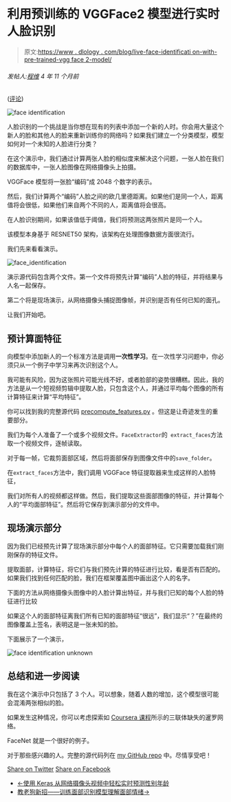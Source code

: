 # 利用预训练的 VGGFace2 模型进行实时人脸识别

> 原文:[https://www . dlology . com/blog/live-face-identificati on-with-pre-trained-vgg face 2-model/](https://www.dlology.com/blog/live-face-identification-with-pre-trained-vggface2-model/)

###### 发帖人:[程维](/blog/author/Chengwei/) 4 年 11 个月前

([评论](/blog/live-face-identification-with-pre-trained-vggface2-model/#disqus_thread))

![face identification](../Images/94fb14491883ee7c926201d193553f22.png)

人脸识别的一个挑战是当你想在现有的列表中添加一个新的人时。你会用大量这个新人的脸和其他人的脸来重新训练你的网络吗？如果我们建立一个分类模型，模型如何对一个未知的人脸进行分类？

在这个演示中，我们通过计算两张人脸的相似度来解决这个问题，一张人脸在我们的数据库中，一张人脸图像在网络摄像头上拍摄。

VGGFace 模型将一张脸“编码”成 2048 个数字的表示。

然后，我们计算两个“编码”人脸之间的欧几里德距离。如果他们是同一个人，距离值将会很低，如果他们来自两个不同的人，距离值将会很高。

在人脸识别期间，如果该值低于阈值，我们将预测这两张照片是同一个人。

该模型本身基于 RESNET50 架构，该架构在处理图像数据方面很流行。

我们先来看看演示。

![face_identification](../Images/90b514a7fc2853bc903f9daf70285a65.png)

演示源代码包含两个文件。第一个文件将预先计算“编码”人脸的特征，并将结果与人名一起保存。

第二个将是现场演示，从网络摄像头捕捉图像帧，并识别是否有任何已知的面孔。

让我们开始吧。

## 预计算面特征

向模型中添加新人的一个标准方法是调用**一次性学习**。在一次性学习问题中，你必须只从一个例子中学习来再次识别这个人。

我可能有风险，因为这张照片可能光线不好，或者脸部的姿势很糟糕。因此，我的方法是从一个短视频剪辑中提取人脸，只包含这个人，并通过平均每个图像的所有计算特征来计算“平均特征”。

你可以找到我的完整源代码 [precompute_features.py](https://github.com/Tony607/Keras_face_identification_realtime/blob/master/precompute_features.py) 。但这是让奇迹发生的重要部分。

我们为每个人准备了一个或多个视频文件。`FaceExtractor`的` extract_faces`方法取一个视频文件，逐帧读取。

对于每一帧，它裁剪面部区域，然后将面部保存到图像文件中的`save_folder`。

在`extract_faces`方法中，我们调用 VGGFace 特征提取器来生成这样的人脸特征，

我们对所有人的视频都这样做。然后，我们提取这些面部图像的特征，并计算每个人的“平均面部特征”。然后将它保存到演示部分的文件中。

## 现场演示部分

因为我们已经预先计算了现场演示部分中每个人的面部特征。它只需要加载我们刚刚保存的特征文件。

提取面部，计算特征，将它们与我们预先计算的特征进行比较，看是否有匹配的。如果我们找到任何匹配的脸，我们在框架覆盖图中画出这个人的名字。

下面的方法从网络摄像头图像中的人脸计算出特征，并与我们已知的每个人脸的特征进行比较

如果这个人的面部特征离我们所有已知的面部特征“很远”，我们显示“？”在最终的图像覆盖上签名，表明这是一张未知的脸。

下面展示了一个演示，

![face identification unknown](../Images/af840adf355c2f88d9e36cb177bddc08.png)

## 总结和进一步阅读

我在这个演示中只包括了 3 个人。可以想象，随着人数的增加，这个模型很可能会混淆两张相似的脸。

如果发生这种情况，你可以考虑探索如 [Coursera 课程](https://www.coursera.org/learn/convolutional-neural-networks/lecture/bjhmj/siamese-network)所示的三联体缺失的暹罗网络。

FaceNet 就是一个很好的例子。

对于那些感兴趣的人。完整的源代码列在 [my GitHub repo](https://github.com/Tony607/Keras_face_identification_realtime) 中。尽情享受吧！

[Share on Twitter](https://twitter.com/intent/tweet?url=https%3A//www.dlology.com/blog/live-face-identification-with-pre-trained-vggface2-model/&text=Live%20Face%20Identification%20with%20pre-trained%20VGGFace2%20model) [Share on Facebook](https://www.facebook.com/sharer/sharer.php?u=https://www.dlology.com/blog/live-face-identification-with-pre-trained-vggface2-model/)

*   [←使用 Keras 从网络摄像头视频中轻松实时预测性别年龄](/blog/easy-real-time-gender-age-prediction-from-webcam-video-with-keras/)
*   [教老狗新招——训练面部识别模型理解面部情绪→](/blog/teach-old-dog-new-tricks-train-facial-identification-model-to-understand-facial-emotion/)